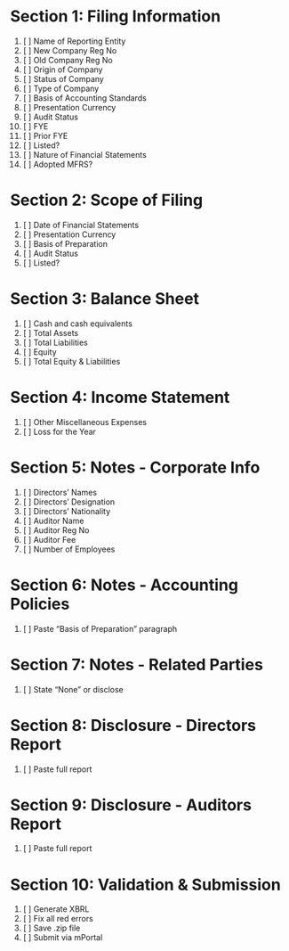 # Section 1: Filing Information
1. [ ] Name of Reporting Entity
2. [ ] New Company Reg No
3. [ ] Old Company Reg No
4. [ ] Origin of Company
5. [ ] Status of Company
6. [ ] Type of Company
7. [ ] Basis of Accounting Standards
8. [ ] Presentation Currency
9. [ ] Audit Status
10. [ ] FYE
11. [ ] Prior FYE
12. [ ] Listed?
13. [ ] Nature of Financial Statements
14. [ ] Adopted MFRS?

# Section 2: Scope of Filing
1. [ ] Date of Financial Statements
2. [ ] Presentation Currency
3. [ ] Basis of Preparation
4. [ ] Audit Status
5. [ ] Listed?

# Section 3: Balance Sheet
1. [ ] Cash and cash equivalents
2. [ ] Total Assets
3. [ ] Total Liabilities
4. [ ] Equity
5. [ ] Total Equity & Liabilities

# Section 4: Income Statement
1. [ ] Other Miscellaneous Expenses
2. [ ] Loss for the Year

# Section 5: Notes - Corporate Info
1. [ ] Directors’ Names
2. [ ] Directors’ Designation
3. [ ] Directors’ Nationality
4. [ ] Auditor Name
5. [ ] Auditor Reg No
6. [ ] Auditor Fee
7. [ ] Number of Employees

# Section 6: Notes - Accounting Policies
1. [ ] Paste “Basis of Preparation” paragraph

# Section 7: Notes - Related Parties
1. [ ] State “None” or disclose

# Section 8: Disclosure - Directors Report
1. [ ] Paste full report

# Section 9: Disclosure - Auditors Report
1. [ ] Paste full report

# Section 10: Validation & Submission
1. [ ] Generate XBRL
2. [ ] Fix all red errors
3. [ ] Save .zip file
4. [ ] Submit via mPortal
